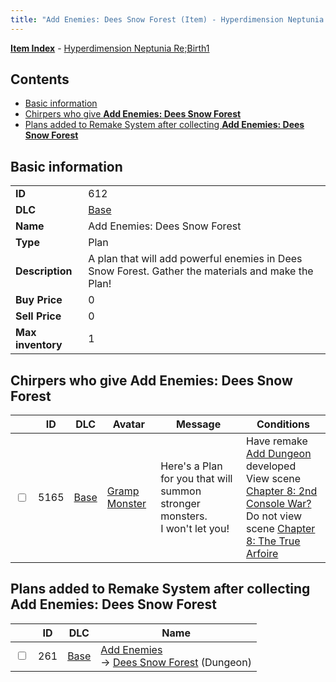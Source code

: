 ```yaml
---
title: "Add Enemies: Dees Snow Forest (Item) - Hyperdimension Neptunia Re;Birth1"
---
```


[**Item Index**](/neptunia/rb1/item/index.html) - [Hyperdimension Neptunia Re;Birth1](/neptunia/rb1)

## Contents

- [Basic information](#basic-information)
- [Chirpers who give **Add Enemies: Dees Snow Forest**](#chirpers-who-give-add-enemies-dees-snow-forest)
- [Plans added to Remake System after collecting **Add Enemies: Dees Snow Forest**](#plans-added-to-remake-system-after-collecting-add-enemies-dees-snow-forest)

## Basic information

|   |   |
| -- | -- |
| **ID** | 612 |
| **DLC** | [Base](/neptunia/rb1/dlc/1-base.html) |
| **Name** | Add Enemies: Dees Snow Forest |
| **Type** | Plan |
| **Description** | A plan that will add powerful enemies in Dees Snow Forest. Gather the materials and make the Plan! |
| **Buy Price** | 0 |
| **Sell Price** | 0 |
| **Max inventory** | 1 |


## Chirpers who give **Add Enemies: Dees Snow Forest**

|    | ID | DLC | Avatar | Message | Conditions |
| -- | -- | --- | ------ | ------- | ---------- |
| <input type="checkbox" id="rb1-chirper-event-1-5165" class="trackbox" /> | 5165 | [Base](/neptunia/rb1/dlc/1-base.html) | [Gramp Monster](/neptunia/rb1/undefined/1-243-gramp-monster.html) | Here's a Plan for you that will summon stronger monsters.<br />I won't let you! | Have remake [Add Dungeon](/neptunia/rb1/remake/1-224-add-dungeon.html) developed<br />View scene [Chapter 8: 2nd Console War?](/neptunia/rb1/scene/1-802-chapter-8-2nd-console-war.html)<br />Do not view scene [Chapter 8: The True Arfoire](/neptunia/rb1/scene/1-807-chapter-8-the-true-arfoire.html) |


## Plans added to Remake System after collecting **Add Enemies: Dees Snow Forest**

|    | ID | DLC | Name |
| -- | -- | --- | ---- |
| <input type="checkbox" id="rb1-remake-1-261" class="trackbox" /> | 261 | [Base](/neptunia/rb1/dlc/1-base.html) | [Add Enemies](/neptunia/rb1/remake/1-261-add-enemies.html)<br /> → [Dees Snow Forest](/neptunia/rb1/dungeon/1-121-dees-snow-forest.html) (Dungeon) |
